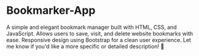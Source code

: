 # Bookmarker-App
A simple and elegant bookmark manager built with HTML, CSS, and JavaScript. Allows users to save, visit, and delete website bookmarks with ease. Responsive design using Bootstrap for a clean user experience.  Let me know if you'd like a more specific or detailed description! 🚀
